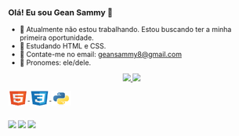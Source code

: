 ### Olá! Eu sou Gean Sammy 👋

- 🔭 Atualmente não estou trabalhando. Estou buscando ter a minha primeira oportunidade.
- 📖 Estudando HTML e CSS.
- 📩 Contate-me no email: geansammy8@gmail.com
- 🙂 Pronomes: ele/dele.

<div align="center">
  <a href="https://github.com/GeanSammy">
  <img height="180em" src="https://github-readme-stats.vercel.app/api?username=GeanSammy&show_icons=true&theme=dark&include_all_commits=true&count_private=true"/>
  <img height="180em" src="https://github-readme-stats.vercel.app/api/top-langs/?username=GeanSammy&layout=compact&langs_count=7&theme=dark"/>
</div>
  
  <div style="display: inline_block"><br>
  <img align="center" alt="Gean-HTML" height="30" width="40" src="https://raw.githubusercontent.com/devicons/devicon/master/icons/html5/html5-original.svg">
  <img align="center" alt="Gean-CSS" height="30" width="40" src="https://raw.githubusercontent.com/devicons/devicon/master/icons/css3/css3-original.svg">
  <img align="center" alt="Gean-Python" height="30" width="40" src="https://raw.githubusercontent.com/devicons/devicon/master/icons/python/python-original.svg">
</div>
  
  ##
  
  <div>
  <a href="https://www.instagram.com/gean_sammy8/" target="_blank"><img src="https://img.shields.io/badge/-Instagram-%23E4405F?style=for-the-badge&logo=instagram&logoColor=white" target="_blank"></a>
  <a href = "mailto:geansammy8@gmail.com"><img src="https://img.shields.io/badge/Gmail-D14836?style=for-the-badge&logo=gmail&logoColor=white" target="_blank"></a>
  <a href="https://www.linkedin.com/in/gean-sammy-82a327203/" target="_blank"><img src="https://img.shields.io/badge/-LinkedIn-%230077B5?style=for-the-badge&logo=linkedin&logoColor=white" target="_blank"></a> 
  </div>

